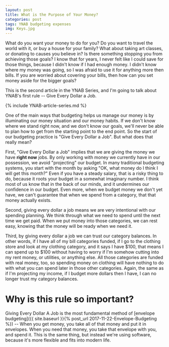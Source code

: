 ```yaml
---
layout: post
title: What is the Purpose of Your Money?
categories: post
tags: YNAB budgeting expenses 
img: Keys.jpg
---
```


What do you want your money to do for you? Do you want to travel the world with it, or buy a house for your family? What about taking art classes, or donating to causes you believe in? Is there something stopping you from achieving those goals? I know that for years, I never felt like I could save for those things, because I didn't know if I had enough money. I didn't know where my money was going, so I was afraid to use it for anything more then bills. If you are worried about covering your bills, then how can you set money aside for the bigger goals?

This is the second article in the YNAB Series, and I'm going to talk about YNAB's first rule -- Give Every Dollar a Job.

<!--more-->

{% include YNAB-article-series.md %}

One of the main ways that budgeting helps us manage our money is by illuminating our money situation and our money habits. If we don't know where we stand right now, and we don't know our goals, we'll never be able to plan how to get from the starting point to the end point. So the start of our budgeting practice is "Give Every Dollar a Job". But what does that really mean?

First, "Give Every Dollar a Job" implies that we are giving the money we have **right now** jobs. By only working with money we currently have in our possession, we avoid "projecting" our budget. In many traditional budgeting systems, you start with the month by asking "OK, what money do I think I will get this month?" Even if you have a steady salary, that is a risky thing to do, because it roots your budget in a somewhat imaginary number. I think most of us know that in the back of our minds, and it undermines our confidence in our budget. Even more, when we budget money we don't yet have, we can't guarantee that when we spend from a category, that that money actually exists.

Second, giving every dollar a job means we are very intentional with our spending planning. We think through what we need to spend until the next time we get paid. When we put money into those categories, we can rest easy, knowing that the money will be ready when we need it.

Third, by giving every dollar a job we can trust our category balances. In other words, if I have all of my bill categories funded, if I go to the clothing store and look at my clothing category, and it says I have $100, that means I can spend up to $100 without having to worry if I'm somehow cutting into my rent money, or utilities, or anything else. All those categories are funded with real money, too, so spending money on clothing will have nothing to do with what you can spend later in those other categories. Again, the same as if I'm projecting my income, if I budget more dollars then I have, I can no longer trust my category balances.

# Why is this rule so important?
Giving Every Dollar A Job is the most fundamental method of [envelope budgeting]({{ site.baseurl }}{% post_url 2017-11-22-Envelope-Budgeting %}) -- When you get money, you take all of that money and put it in envelopes. When you need that money, you take that envelope with you, and spend it. This is the same thing, but instead we're using software, because it's more flexible and fits into modern life.
